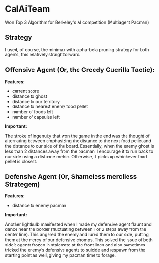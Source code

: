 # CalAiTeam
Won Top 3 Algorithm for Berkeley's AI competition (Multiagent Pacman)

## Strategy
I used, of course, the minimax with alpha-beta pruning strategy for both agents, this relatively straightforward.

## Offensive Agent (Or, the Greedy Guerilla Tactic):

**Features:**
* current score
* distance to ghost
* distance to our territory
* distance to nearest enemy food pellet
* number of foods left
* number of capsules left

**Important:**

The stroke of ingenuity that won the game in the end was the thought of alternating between emphasizing the distance to the next food pellet and the distance to our side of the board. Essentially, when the enemy ghost is less than 2 distances away from the pacman, I encourage it to run back to our side using a distance metric. Otherwise, it picks up whichever food pellet is closest.

## Defensive Agent (Or, Shameless merciless Strategem)

**Features:**
* distance to enemy pacman

**Important:**

Another lightbulb manifested when I made my defensive agent flaunt and dance near the border (fluctuating between 1 or 2 steps away from the center line). This angered the enemy and lured them to our side, putting them at the mercy of our defensive chomps. This solved the issue of both side’s agents frozen in stalemate at the front lines and also sometimes tricked the enemy’s defensive agents to suicide and respawn from the starting point as well, giving my pacman time to forage.

